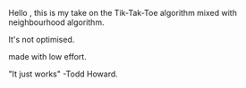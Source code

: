 Hello , this is my take on the Tik-Tak-Toe algorithm mixed with neighbourhood algorithm.

It's not optimised.

made with low effort.

"It just works" -Todd Howard.
